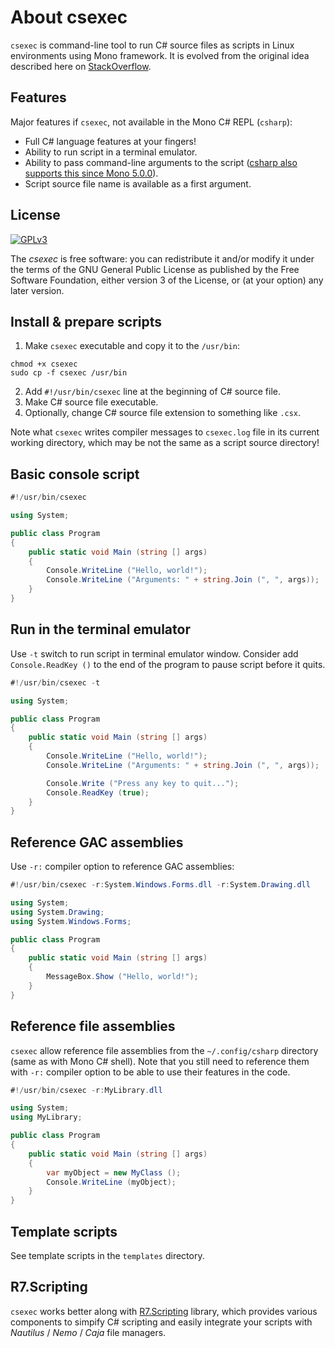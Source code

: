 # About csexec

`csexec` is command-line tool to run C# source files as scripts in Linux environments using Mono framework. 
It is evolved from the original idea described here on [StackOverflow](http://stackoverflow.com/questions/20392243/run-c-sharp-code-on-linux-terminal).

## Features

Major features if `csexec`, not available in the Mono C# REPL (`csharp`):

* Full C# language features at your fingers!
* Ability to run script in a terminal emulator.
* Ability to pass command-line arguments to the script ([csharp also supports this since Mono 5.0.0](http://www.mono-project.com/docs/about-mono/releases/5.0.0/#csharp)).
* Script source file name is available as a first argument.

## License

[![GPLv3](https://www.gnu.org/graphics/gplv3-127x51.png)](https://www.gnu.org/licenses/gpl-3.0.html)

The *csexec* is free software: you can redistribute it and/or modify it under the terms of 
the GNU General Public License as published by the Free Software Foundation, either version 3 of the License, 
or (at your option) any later version.

## Install & prepare scripts

1. Make `csexec` executable and copy it to the `/usr/bin`:
```Shell
chmod +x csexec
sudo cp -f csexec /usr/bin
```
2. Add `#!/usr/bin/csexec` line at the beginning of C# source file.
3. Make C# source file executable.
4. Optionally, change C# source file extension to something like `.csx`.

Note what `csexec` writes compiler messages to `csexec.log` file in its current working directory, 
which may be not the same as a script source directory!

## Basic console script

```C#
#!/usr/bin/csexec

using System;

public class Program
{
    public static void Main (string [] args)
    {
        Console.WriteLine ("Hello, world!");
        Console.WriteLine ("Arguments: " + string.Join (", ", args));
    }
}
```

## Run in the terminal emulator

Use `-t` switch to run script in terminal emulator window.
Consider add `Console.ReadKey ()` to the end of the program
to pause script before it quits.

```C#
#!/usr/bin/csexec -t

using System;

public class Program
{
    public static void Main (string [] args)
    {
        Console.WriteLine ("Hello, world!");
        Console.WriteLine ("Arguments: " + string.Join (", ", args));

        Console.Write ("Press any key to quit...");
        Console.ReadKey (true);
    }
}
```

## Reference GAC assemblies

Use `-r:` compiler option to reference GAC assemblies:

```C#
#!/usr/bin/csexec -r:System.Windows.Forms.dll -r:System.Drawing.dll

using System;
using System.Drawing;
using System.Windows.Forms;

public class Program
{
    public static void Main (string [] args)
    {
        MessageBox.Show ("Hello, world!");
    }
}
```

## Reference file assemblies

`csexec` allow reference file assemblies from the `~/.config/csharp` directory (same as with Mono C# shell). 
Note that you still need to reference them with `-r:` compiler option to be able to use their features in the code.

```C#
#!/usr/bin/csexec -r:MyLibrary.dll

using System;
using MyLibrary;

public class Program
{
    public static void Main (string [] args)
    {
        var myObject = new MyClass ();
        Console.WriteLine (myObject);
    }
}
```

## Template scripts

See template scripts in the `templates` directory.

## R7.Scripting

`csexec` works better along with [R7.Scripting](https://github.com/roman-yagodin/R7.Scripting) library, 
which provides various components to simpify C# scripting and easily integrate your scripts with 
*Nautilus* / *Nemo* / *Caja* file managers.
